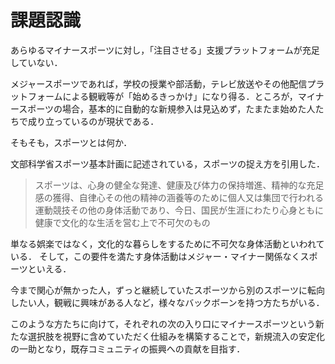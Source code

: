 # 課題認識

あらゆるマイナースポーツに対し，「注目させる」支援プラットフォームが充足していない．

メジャースポーツであれば，学校の授業や部活動，テレビ放送やその他配信プラットフォームによる観戦等が「始めるきっかけ」になり得る．ところが，マイナースポーツの場合，基本的に自動的な新規参入は見込めず，たまたま始めた人たちで成り立っているのが現状である．

そもそも，スポーツとは何か．

文部科学省スポーツ基本計画に記述されている，スポーツの捉え方を引用した．
> スポーツは、心身の健全な発達、健康及び体力の保持増進、精神的な充足感の獲得、自律心その他の精神の涵養等のために個人又は集団で行われる運動競技その他の身体活動であり、今日、国民が生涯にわたり心身ともに健康で文化的な生活を営む上で不可欠のもの

単なる娯楽ではなく，文化的な暮らしをするために不可欠な身体活動といわれている．
そして，この要件を満たす身体活動はメジャー・マイナー関係なくスポーツといえる．

今まで関心が無かった人，ずっと継続していたスポーツから別のスポーツに転向したい人，観戦に興味がある人など，様々なバックボーンを持つ方たちがいる．

このような方たちに向けて，それぞれの次の入り口にマイナースポーツという新たな選択肢を視野に含めていただく仕組みを構築することで，新規流入の安定化の一助となり，既存コミュニティの振興への貢献を目指す．